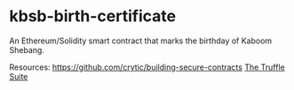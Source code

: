 # kbsb-birth-certificate

An Ethereum/Solidity smart contract that marks the birthday of Kaboom Shebang.

Resources:
https://github.com/crytic/building-secure-contracts
[The Truffle Suite](https://trufflesuite.com/index.html)
